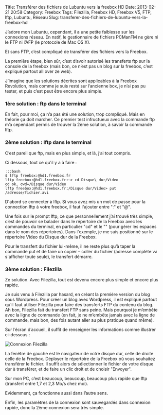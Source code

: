 Title: Transférer des fichiers de Lubuntu vers la freebox HD
Date: 2013-02-21 20:58
Category: Freebox
Tags: Filezilla, Freebox HD, Freebox V5, FTP, lftp, Lubuntu, Réseau
Slug: transferer-des-fichiers-de-lubuntu-vers-la-freebox-hd

J’adore mon Lubuntu, cependant, il a une petite faiblesse sur les connexions réseau. En natif, le gestionnaire de fichiers PCManFM ne gère ni le FTP ni l’AFP (le protocole de Mac OS X).

Et sans FTP, c’est compliqué de transférer des fichiers vers la Freebox.

La première étape, bien sûr, c’est d’avoir autorisé les transferts ftp sur la console de la freebox (mais bon, ce n’est pas un blog sur la freebox, c’est expliqué partout all over ze web).

J’imagine que les solutions décrites sont applicables à la Freebox Revolution, mais comme je suis resté sur l’ancienne box, je n’ai pas pu tester, et puis c’est peut être encore plus simple.

### 1ère solution : ftp dans le terminal

En fait, pour moi, ça n’a pas été une solution, trop compliqué. Mais en théorie ça doit marcher. Ce premier test infructueux avec la commande ftp m’a cependant permis de trouver la 2ème solution, à savoir la commande lftp.

### 2ème solution : lftp dans le terminal

C’est pareil que ftp, mais en plus simple, et là, j’ai tout compris.

Ci dessous, tout ce qu'il y a à faire :

	:::bash
    $ lftp freebox:@hd1.freebox.fr
    lftp freebox:@hd1.freebox.fr:~> cd Disque\ dur/Video
    cd ok, cwd=/Disque dur/Video
    lftp freebox:@hd1.freebox.fr:/Disque dur/Video> put /adresse/fichier.avi

D'abord se connecter à lftp. Si vous avez mis un mot de passe pour la connection lftp à votre freebox, il faut l'ajouter entre ":" et "@".

Une fois sur le prompt lftp, ce que personnellement j’ai trouvé très simple, c’est de pouvoir se balader dans le répertoire de la Freebox avec les commandes du terminal, en particulier "cd" et le "\" (pour gérer les espaces dans le nom des répertoires). Dans l'exemple, je me suis positionné sur le répertoire Video du Disque dur de la Freebox.

Pour le transfert du fichier lui-même, il ne reste plus qu’à taper la commande put et de faire un copier – coller du fichier (adresse complète va s'afficher toute seule), le transfert démarre.

### 3ème solution : Filezilla

Ze solution. Avec Filezilla, tout est devenu encore plus simple et encore plus rapide.

Je suis venu à Filezilla par hasard, en créant la première version du blog sous Wordpress. Pour créer un blog avec Wordpress, il est expliqué partout qu’il faut utiliser Filezilla pour faire des transferts FTP du contenu du blog. Ah bon, Filezilla fait du transfert FTP sans peine. Mais pourquoi je m’embête avec la ligne de commande (en fait, je ne m’embête jamais avec la ligne de commande, mais bon, des fois autant aller au plus pratique quand même).

Sur l’écran d’accueil, il suffit de renseigner les informations comme illustrer ci-dessous :

![Connexion Filezilla]({filename}/images/filezilla.png)

La fenêtre de gauche est le navigateur de votre disque dur, celle de droite celle de la Freebox. Déployer le répertoire de la Freebox où vous souhaitez transférer le fichier. Il suffit alors de sélectionner le fichier de votre disque dur à transférer, et de faire un clic droit et de choisir "Envoyer".

Sur mon PC, c’est beaucoup, beaucoup, beaucoup plus rapide que lftp (transfert entre 1,7 et 2,3 Mo/s chez moi).

Evidemment, ça fonctionne aussi dans l’autre sens.

Enfin, les paramètres de la connexion sont sauvegardés dans connexion rapide, donc la 2ème connexion sera très simple.
